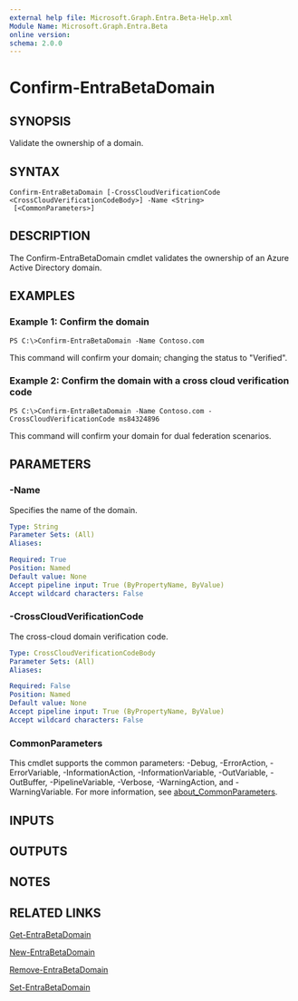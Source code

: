 ```yaml
---
external help file: Microsoft.Graph.Entra.Beta-Help.xml
Module Name: Microsoft.Graph.Entra.Beta
online version:
schema: 2.0.0
---
```


# Confirm-EntraBetaDomain

## SYNOPSIS
Validate the ownership of a domain.

## SYNTAX

```
Confirm-EntraBetaDomain [-CrossCloudVerificationCode <CrossCloudVerificationCodeBody>] -Name <String>
 [<CommonParameters>]
```

## DESCRIPTION
The Confirm-EntraBetaDomain cmdlet validates the ownership of an Azure Active Directory domain.

## EXAMPLES

### Example 1: Confirm the domain
```
PS C:\>Confirm-EntraBetaDomain -Name Contoso.com
```

This command will confirm your domain; changing the status to "Verified".

### Example 2: Confirm the domain with a cross cloud verification code
```
PS C:\>Confirm-EntraBetaDomain -Name Contoso.com -CrossCloudVerificationCode ms84324896
```

This command will confirm your domain for dual federation scenarios.

## PARAMETERS

### -Name
Specifies the name of the domain.

```yaml
Type: String
Parameter Sets: (All)
Aliases:

Required: True
Position: Named
Default value: None
Accept pipeline input: True (ByPropertyName, ByValue)
Accept wildcard characters: False
```

### -CrossCloudVerificationCode
The cross-cloud domain verification code.

```yaml
Type: CrossCloudVerificationCodeBody
Parameter Sets: (All)
Aliases:

Required: False
Position: Named
Default value: None
Accept pipeline input: True (ByPropertyName, ByValue)
Accept wildcard characters: False
```

### CommonParameters
This cmdlet supports the common parameters: -Debug, -ErrorAction, -ErrorVariable, -InformationAction, -InformationVariable, -OutVariable, -OutBuffer, -PipelineVariable, -Verbose, -WarningAction, and -WarningVariable. For more information, see [about_CommonParameters](https://go.microsoft.com/fwlink/?LinkID=113216).

## INPUTS

## OUTPUTS

## NOTES

## RELATED LINKS

[Get-EntraBetaDomain]()

[New-EntraBetaDomain]()

[Remove-EntraBetaDomain]()

[Set-EntraBetaDomain]()

